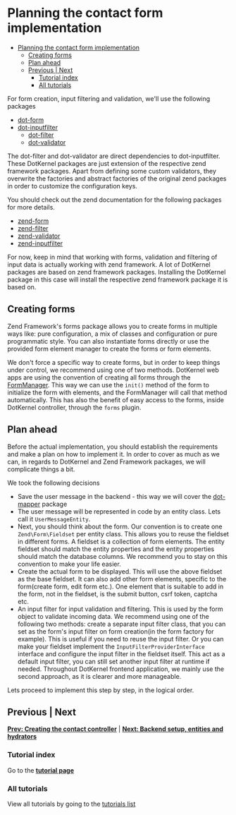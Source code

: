 # Planning the contact form implementation

- [Planning the contact form implementation](#planning-the-contact-form-implementation)
    - [Creating forms](#creating-forms)
    - [Plan ahead](#plan-ahead)
    - [Previous | Next](#previous-next)
        - [Tutorial index](#tutorial-index)
        - [All tutorials](#all-tutorials)

For form creation, input filtering and validation, we'll use the following packages

- [dot-form](https://github.com/dotkernel/dot-form)
- [dot-inputfilter](https://github.com/dotkernel/dot-inputfilter)
  - [dot-filter](https://github.com/dotkernel/dot-filter)
  - [dot-validator](https://github.com/dotkernel/dot-validator)

The dot-filter and dot-validator are direct dependencies to dot-inputfilter. These DotKernel packages are just extension of the respective zend framework packages. Apart from defining some custom validators, they overwrite the factories and abstract factories of the original zend packages in order to customize the configuration keys.

You should check out the zend documentation for the following packages for more details.
- [zend-form](https://github.com/zendframework/zend-form)
- [zend-filter](https://github.com/zendframework/zend-filter)
- [zend-validator](https://github.com/zendframework/zend-validator)
- [zend-inputfilter](https://github.com/zendframework/zend-inputfilter)

For now, keep in mind that working with forms, validation and filtering of input data is actually working with zend framework. A lot of DotKernel packages are based on zend framework packages. Installing the DotKernel package in this case will install the respective zend framework package it is based on.

## Creating forms

Zend Framework's forms package allows you to create forms in multiple ways like: pure configuration, a mix of classes and configuration or pure programmatic style. You can also instantiate forms directly or use the provided form element manager to create the forms or form elements.

We don't force a specific way to create forms, but in order to keep things under control, we recommend using one of two methods. DotKernel web apps are using the convention of creating all forms through the [FormManager](https://github.com/dotkernel/dot-form). This way we can use the `init()` method of the form to initialize the form with elements, and the FormManager will call that method automatically. This has also the benefit of easy access to the forms, inside DotKernel controller, through the `forms` plugin.

## Plan ahead

Before the actual implementation, you should establish the requirements and make a plan on how to implement it. In order to cover as much as we can, in regards to DotKernel and Zend Framework packages, we will complicate things a bit.

We took the following decisions

- Save the user message in the backend - this way we will cover the [dot-mapper](https://github.com/dotkernel/dot-mapper) package
- The user message will be represented in code by an entity class. Lets call it `UserMessageEntity`.
- Next, you should think about the form. Our convention is to create one `Zend\Form\Fieldset` per entity class. This allows you to reuse the fieldset in different forms. A fieldset is a collection of form elements. The entity fieldset should match the entity properties and the entity properties should match the database columns. We recommend you to stay on this convention to make your life easier.
- Create the actual form to be displayed. This will use the above fieldset as the base fieldset. It can also add other form elements, specific to the form(create form, edit form etc.). One element that is suitable to add in the form, not in the fieldset, is the submit button, csrf token, captcha etc.
- An input filter for input validation and filtering. This is used by the form object to validate incoming data. We recommend using one of the following two methods: create a separate input filter class, that you can set as the form's input filter on form creation(in the form factory for example). This is useful if you need to reuse the input filter. Or you can make your fieldset implement the `InputFilterProviderInterface` interface and configure the input filter in the fieldset itself. This act as a default input filter, you can still set another input filter at runtime if needed. Throughout DotKernel frontend application, we mainly use the second approach, as it is clearer and more manageable.

Lets proceed to implement this step by step, in the logical order.

## Previous | Next

**[Prev: Creating the contact controller](02-creating-the-contact-controller.md)** | **[Next: Backend setup, entities and hydrators](04-backend-setup-entity-and-hydrators.md)**

### Tutorial index

Go to the **[tutorial page](README.md)**

### All tutorials

View all tutorials by going to the [tutorials list](../README.md)
